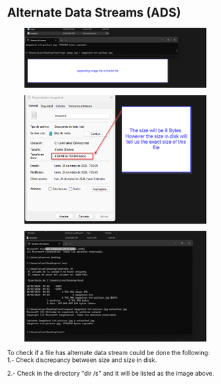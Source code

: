 # Alternate Data Streams (ADS)

<figure><img src=".gitbook/assets/alternate data streams 0.png" alt=""><figcaption></figcaption></figure>

<figure><img src=".gitbook/assets/alternate data streams 1.png" alt=""><figcaption></figcaption></figure>

<figure><img src=".gitbook/assets/Alternate Data Streams.png" alt=""><figcaption></figcaption></figure>

To check if a file has alternate data stream could be done the following:\
1.- Check discrepancy between size and size in disk.

2.- Check in the directory "dir /s" and it will be listed as the image above.
